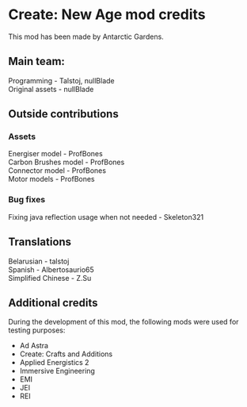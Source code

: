 # Create: New Age mod credits
This mod has been made by Antarctic Gardens.
## Main team:
Programming - Talstoj, nullBlade <br>
Original assets - nullBlade

## Outside contributions

### Assets
Energiser model - ProfBones <br>
Carbon Brushes model - ProfBones <br>
Connector model - ProfBones <br>
Motor models - ProfBones

### Bug fixes
Fixing java reflection usage when not needed - Skeleton321

## Translations
Belarusian - talstoj <br>
Spanish - Albertosaurio65 <br>
Simplified Chinese - Z.Su

## Additional credits

During the development of this mod, the following mods were used for testing purposes:
- Ad Astra
- Create: Crafts and Additions
- Applied Energistics 2
- Immersive Engineering 
- EMI
- JEI
- REI